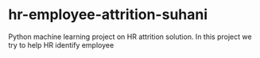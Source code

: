# hr-employee-attrition-suhani
Python machine learning project on HR attrition solution. In this project we try to help HR identify employee
